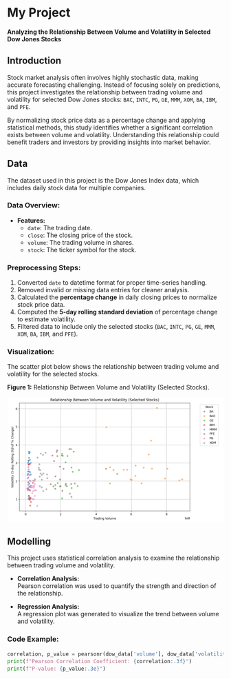 # My Project  
**Analyzing the Relationship Between Volume and Volatility in Selected Dow Jones Stocks**  

## Introduction  
Stock market analysis often involves highly stochastic data, making accurate forecasting challenging. Instead of focusing solely on predictions, this project investigates the relationship between trading volume and volatility for selected Dow Jones stocks: `BAC`, `INTC`, `PG`, `GE`, `MMM`, `XOM`, `BA`, `IBM`, and `PFE`.  

By normalizing stock price data as a percentage change and applying statistical methods, this study identifies whether a significant correlation exists between volume and volatility. Understanding this relationship could benefit traders and investors by providing insights into market behavior.  

## Data  
The dataset used in this project is the Dow Jones Index data, which includes daily stock data for multiple companies.  
### Data Overview:
- **Features:**  
  - `date`: The trading date.  
  - `close`: The closing price of the stock.  
  - `volume`: The trading volume in shares.  
  - `stock`: The ticker symbol for the stock.  

### Preprocessing Steps:  
1. Converted `date` to datetime format for proper time-series handling.  
2. Removed invalid or missing data entries for cleaner analysis.  
3. Calculated the **percentage change** in daily closing prices to normalize stock price data.  
4. Computed the **5-day rolling standard deviation** of percentage change to estimate volatility.  
5. Filtered data to include only the selected stocks (`BAC`, `INTC`, `PG`, `GE`, `MMM`, `XOM`, `BA`, `IBM`, and `PFE`).  

### Visualization:  
The scatter plot below shows the relationship between trading volume and volatility for the selected stocks.  

**Figure 1:** Relationship Between Volume and Volatility (Selected Stocks).  

![Figure 1](assets/IMG/DowFinalProjectFigure1.png)  

## Modelling  
This project uses statistical correlation analysis to examine the relationship between trading volume and volatility.  

- **Correlation Analysis:**  
  Pearson correlation was used to quantify the strength and direction of the relationship.  

- **Regression Analysis:**  
  A regression plot was generated to visualize the trend between volume and volatility.  

### Code Example:  
```python
correlation, p_value = pearsonr(dow_data['volume'], dow_data['volatility'])
print(f"Pearson Correlation Coefficient: {correlation:.3f}")
print(f"P-value: {p_value:.3e}")
